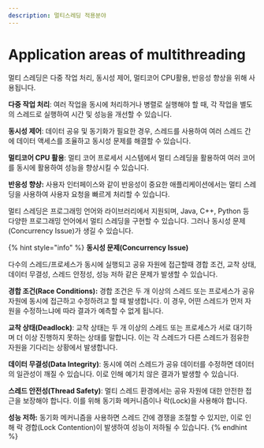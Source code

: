 ```yaml
---
description: 멀티스레딩 적용분야
---
```


# Application areas of multithreading

멀티 스레딩은 다중 작업 처리, 동시성 제어, 멀티코어 CPU활용, 반응성 향상을 위해 사용됩니다.

**다중 작업 처리**: 여러 작업을 동시에 처리하거나 병렬로 실행해야 할 때, 각 작업을 별도의 스레드로 실행하여 시간 및 성능을 개선할 수 있습니다.

**동시성 제어**: 데이터 공유 및 동기화가 필요한 경우, 스레드를 사용하여 여러 스레드 간에 데이터 액세스를 조율하고 동시성 문제를 해결할 수 있습니다.

**멀티코어 CPU 활용**: 멀티 코어 프로세서 시스템에서 멀티 스레딩을 활용하여 여러 코어를 동시에 활용하여 성능을 향상시킬 수 있습니다.

**반응성 향상:** 사용자 인터페이스와 같이 반응성이 중요한 애플리케이션에서는 멀티 스레딩을 사용하여 사용자 요청을 빠르게 처리할 수 있습니다.

멀티 스레딩은 프로그래밍 언어와 라이브러리에서 지원되며, Java, C++, Python 등 다양한 프로그래밍 언어에서 멀티 스레딩을 구현할 수 있습니다. 그러나 동시성 문제(Concurrency Issue)가 생길 수 있습니다.

{% hint style="info" %}
**동시성 문제(Concurrency Issue)**

다수의 스레드/프로세스가 동시에 실행되고 공유 자원에 접근할때 경합 조건, 교착 상태, 데이터 무결성, 스레드 안정성, 성능 저하 같은 문제가 발생할 수 있습니다.

**경합 조건(Race Conditions):** 경합 조건은 두 개 이상의 스레드 또는 프로세스가 공유 자원에 동시에 접근하고 수정하려고 할 때 발생합니다. 이 경우, 어떤 스레드가 먼저 자원을 수정하느냐에 따라 결과가 예측할 수 없게 됩니다.

**교착 상태(Deadlock)**: 교착 상태는 두 개 이상의 스레드 또는 프로세스가 서로 대기하며 더 이상 진행하지 못하는 상태를 말합니다. 이는 각 스레드가 다른 스레드가 점유한 자원을 기다리는 상황에서 발생합니다.

**데이터 무결성(Data Integrity)**: 동시에 여러 스레드가 공유 데이터를 수정하면 데이터의 일관성이 깨질 수 있습니다. 이로 인해 예기치 않은 결과가 발생할 수 있습니다.

**스레드 안전성(Thread Safety)**: 멀티 스레드 환경에서는 공유 자원에 대한 안전한 접근을 보장해야 합니다. 이를 위해 동기화 메커니즘이나 락(Lock)을 사용해야 합니다.

**성능 저하:** 동기화 메커니즘을 사용하면 스레드 간에 경쟁을 조절할 수 있지만, 이로 인해 락 경합(Lock Contention)이 발생하여 성능이 저하될 수 있습니다.
{% endhint %}
